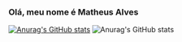 ### Olá, meu nome é Matheus Alves
[![Anurag's GitHub stats](https://github-readme-stats.vercel.app/api?username=Matheus-QSA)](https://github.com/anuraghazra/github-readme-stats)
![Anurag's GitHub stats](https://github-readme-stats.vercel.app/api?username=Matheus-QSA&show_icons=true&theme=radical)

<!--
**Matheus-QSA/Matheus-QSA** is a ✨ _special_ ✨ repository because its `README.md` (this file) appears on your GitHub profile.

Here are some ideas to get you started:

- 🔭 I’m currently working on ...
- 🌱 I’m currently learning ...
- 👯 I’m looking to collaborate on ...
- 🤔 I’m looking for help with ...
- 💬 Ask me about ...
- 📫 How to reach me: ...
- 😄 Pronouns: ...
- ⚡ Fun fact: ...
-->
